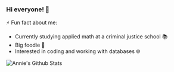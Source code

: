 ### Hi everyone! 👋

<!--
**anniezhe/anniezhe** is a ✨ _special_ ✨ repository because its `README.md` (this file) appears on your GitHub profile.

Here are some ideas to get you started:

- 🔭 I’m currently working on ...
- 🌱 I’m currently learning ...
- 👯 I’m looking to collaborate on ...
- 🤔 I’m looking for help with ...
- 💬 Ask me about ...
- 📫 How to reach me: ...
- 😄 Pronouns: ...
- ⚡ Fun fact: ...
-->
⚡ Fun fact about me:
- Currently studying applied math at a criminal justice school 📚
- Big foodie 🍱
- Interested in coding and working with databases 🌐

![Annie's Github Stats](https://github-readme-stats.vercel.app/api?username=anniezhe&show_icons=true&hide_rank=TRUE&hide=stars,issues&bg_color=angle,1c2e4a,7851a9&title_color=FFFFFF&icon_color=FFFFFF&text_color=FFFFFF&count_private=true)

<!-- ### 📫 Connect With Me

[![LinkedIn](https://img.shields.io/badge/LinkedIn-0077B5?style=for-the-badge&logo=linkedin&logoColor=white)](https://www.linkedin.com/in/anniezhe0) -->
